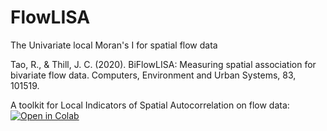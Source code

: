 # FlowLISA
The Univariate local Moran's I for spatial flow data

Tao, R., & Thill, J. C. (2020). BiFlowLISA: Measuring spatial association for bivariate flow data. Computers, Environment and Urban Systems, 83, 101519.

A toolkit for Local Indicators of Spatial Autocorrelation on flow data:
[![Open in Colab](https://colab.research.google.com/assets/colab-badge.svg)](https://colab.research.google.com/github/bobyellow/FlowLISA/blob/main/FlowLISA_main.ipynb)
